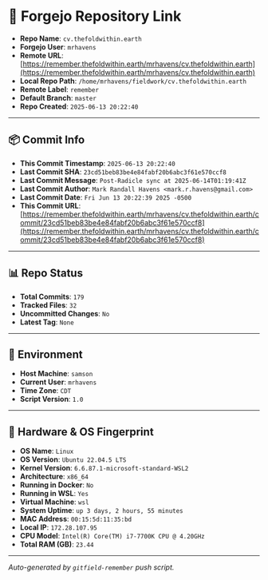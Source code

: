 # 🔗 Forgejo Repository Link

- **Repo Name**: `cv.thefoldwithin.earth`
- **Forgejo User**: `mrhavens`
- **Remote URL**: [https://remember.thefoldwithin.earth/mrhavens/cv.thefoldwithin.earth](https://remember.thefoldwithin.earth/mrhavens/cv.thefoldwithin.earth)
- **Local Repo Path**: `/home/mrhavens/fieldwork/cv.thefoldwithin.earth`
- **Remote Label**: `remember`
- **Default Branch**: `master`
- **Repo Created**: `2025-06-13 20:22:40`

---

## 📦 Commit Info

- **This Commit Timestamp**: `2025-06-13 20:22:40`
- **Last Commit SHA**: `23cd51beb83be4e84fabf20b6abc3f61e570ccf8`
- **Last Commit Message**: `Post-Radicle sync at 2025-06-14T01:19:41Z`
- **Last Commit Author**: `Mark Randall Havens <mark.r.havens@gmail.com>`
- **Last Commit Date**: `Fri Jun 13 20:22:39 2025 -0500`
- **This Commit URL**: [https://remember.thefoldwithin.earth/mrhavens/cv.thefoldwithin.earth/commit/23cd51beb83be4e84fabf20b6abc3f61e570ccf8](https://remember.thefoldwithin.earth/mrhavens/cv.thefoldwithin.earth/commit/23cd51beb83be4e84fabf20b6abc3f61e570ccf8)

---

## 📊 Repo Status

- **Total Commits**: `179`
- **Tracked Files**: `32`
- **Uncommitted Changes**: `No`
- **Latest Tag**: `None`

---

## 🧭 Environment

- **Host Machine**: `samson`
- **Current User**: `mrhavens`
- **Time Zone**: `CDT`
- **Script Version**: `1.0`

---

## 🧬 Hardware & OS Fingerprint

- **OS Name**: `Linux`
- **OS Version**: `Ubuntu 22.04.5 LTS`
- **Kernel Version**: `6.6.87.1-microsoft-standard-WSL2`
- **Architecture**: `x86_64`
- **Running in Docker**: `No`
- **Running in WSL**: `Yes`
- **Virtual Machine**: `wsl`
- **System Uptime**: `up 3 days, 2 hours, 55 minutes`
- **MAC Address**: `00:15:5d:11:35:bd`
- **Local IP**: `172.28.107.95`
- **CPU Model**: `Intel(R) Core(TM) i7-7700K CPU @ 4.20GHz`
- **Total RAM (GB)**: `23.44`

---

_Auto-generated by `gitfield-remember` push script._
